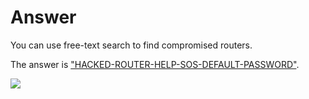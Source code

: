 # Answer

You can use free-text search to find compromised routers.

The answer is ["HACKED-ROUTER-HELP-SOS-DEFAULT-PASSWORD"](https://www.shodan.io/search?query=+%22HACKED-ROUTER-HELP-SOS-DEFAULT-PASSWORD%22).

![](https://i.imgur.com/8n8yJol.png)
